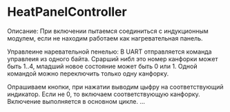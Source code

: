 # HeatPanelController
Описание:
При включении пытаемся соединиться с индукционным модулем, если не находим работаем как нагревательная панель.

Управлеине наревательной пенелью:
В UART отправляется команда управлеия из одного байта. Срарший нибл это номер канфорки может быть 1..4, младший новое состояние может быть 0 или 1.
Одной командой можно переключить только одну канфорку. 

Опрашиваем кнопки, при нажатии выводим цыфру на соответствующий индикатор. Если не 0, то включаем соответствующую канфорку.
Включение выполняется в основном цикле. ... 

